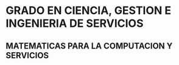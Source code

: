 # GRADO EN CIENCIA, GESTION E INGENIERIA DE SERVICIOS
## MATEMATICAS PARA LA COMPUTACION Y SERVICIOS
